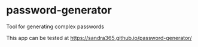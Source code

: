 # password-generator
Tool for generating complex passwords

This app can be tested at https://sandra365.github.io/password-generator/
